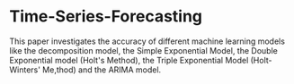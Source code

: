 # Time-Series-Forecasting

This paper investigates the accuracy of different machine learning models like the decomposition model, the Simple Exponential Model, the Double Exponential model (Holt's Method), the Triple Exponential Model (Holt-Winters' Me,thod) and the ARIMA model.
